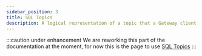```yaml
---
sidebar_position: 3
title: SQL Topics
description: A logical representation of a topic that a Gateway client will see
---
```


:::caution under enhancement
We are reworking this part of the documentation at the moment, for now this is the page to use
[SQL Topics](/gateway/interceptors/optimize/virtual-sql-topic/)
:::
